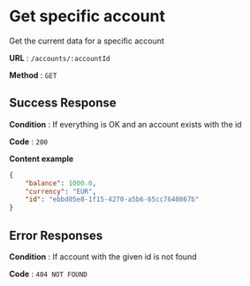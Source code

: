# Get specific account

Get the current data for a specific account

**URL** : `/accounts/:accountId`

**Method** : `GET`

## Success Response

**Condition** : If everything is OK and an account exists with the id

**Code** : `200`

**Content example**

```json
{
    "balance": 1000.0,
    "currency": "EUR",
    "id": "ebbd05e8-1f15-4270-a5b6-65cc7640867b"
}
```

## Error Responses

**Condition** : If account with the given id is not found

**Code** : `404 NOT FOUND`
